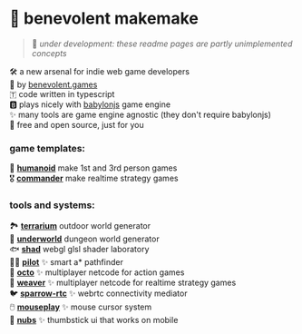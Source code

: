 
# 🗿 benevolent **makemake**

> 🚧 *under development: these readme pages are partly unimplemented concepts*  

🛠️ a new arsenal for indie web game developers  
👼 by [benevolent.games](https://benevolent.games/)  
🇹 code written in typescript  
🅱️ plays nicely with [babylonjs](https://www.babylonjs.com/) game engine  
✨ many tools are game engine agnostic (they don't require babylonjs)  
💖 free and open source, just for you  

### game templates:

🧍 [**humanoid**](./s/humanoid/) make 1st and 3rd person games  
🎖️ [**commander**](./s/commander/) make realtime strategy games  

### tools and systems:

🏞️ [**terrarium**](./s/terrarium/) outdoor world generator  
👹 [**underworld**](./s/underworld/) dungeon world generator  
🐟 [**shad**](./s/shad/) webgl glsl shader laboratory  
👨‍✈️ [**pilot**](./s/pilot/) ✨ smart a* pathfinder  
🐙 [**octo**](./s/octo/) ✨ multiplayer netcode for action games  
🧺 [**weaver**](./s/weaver/) ✨ multiplayer netcode for realtime strategy games  
🐦 [**sparrow-rtc**](https://github.com/chase-moskal/sparrow-rtc) ✨ webrtc connectivity mediator  
🖱️ [**mouseplay**](./s/mouseplay/) ✨ mouse cursor system  
🔘 [**nubs**](./s/nubs/) ✨ thumbstick ui that works on mobile  
